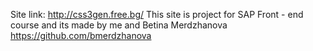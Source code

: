 Site link: http://css3gen.free.bg/
This site is project for SAP Front - end course and its made by me and Betina Merdzhanova https://github.com/bmerdzhanova
